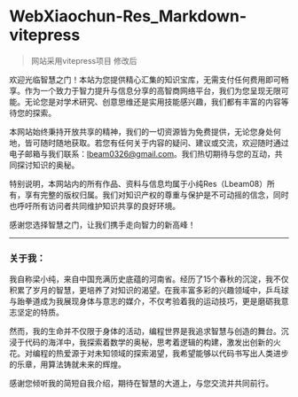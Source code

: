 # WebXiaochun-Res_Markdown-vitepress

> 网站采用vitepress项目 修改后

欢迎光临智慧之门！本站为您提供精心汇集的知识宝库，无需支付任何费用即可畅享。作为一个致力于智力提升与信息分享的高智商网络平台，我们为您呈现无限可能。无论您是对学术研究、创意思维还是实用技能感兴趣，我们都有丰富的内容等待您的探索。

本网站始终秉持开放共享的精神，我们的一切资源皆为免费提供，无论您身处何地，皆可随时随地获取。若您有任何关于内容的疑问、建议或交流，欢迎随时通过电子邮箱与我们联系：lbeam0326@gmail.com。我们热切期待与您的互动，共同探讨知识的奥秘。

特别说明，本网站内的所有作品、资料与信息均属于小纯Res（Lbeam08）所有，享有完整的版权归属。我们对知识产权的尊重与保护是不可动摇的信念，同时也呼吁所有访问者共同维护知识共享的良好环境。

感谢您选择智慧之门，让我们携手走向智力的新高峰！

------

### 关于我：

我自称梁小纯，来自中国充满历史底蕴的河南省。经历了15个春秋的沉淀，我不仅积累了岁月的智慧，更培养了对知识的渴望。在我丰富多彩的兴趣领域中，乒乓球与跆拳道成为我展现身体与意志的媒介，不仅考验着我的运动技巧，更是磨砺我意志坚定的特质。

然而，我的生命并不仅限于身体的活动，编程世界是我追求智慧与创造的舞台。沉浸于代码的海洋中，我探索着数学的奥秘，思考着逻辑的构建，激发出创新的火花。对编程的热爱源于对未知领域的探索渴望，我希望能够以代码书写出人类进步的乐章，用算法铸就未来的辉煌。

感谢您倾听我的简短自我介绍，期待在智慧的大道上，与您交流并共同前行。